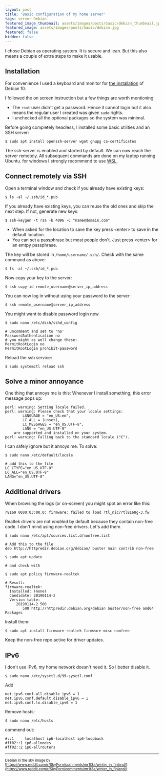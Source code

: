 ```yaml
---
layout: post
title: 'Basic configuration of my home server'
tags: server Debian
featured_image_thumbnail: assets/images/posts/basic/debian_thumbnail.jpg
featured_image: assets/images/posts/basic/debian.jpg
featured: false
hidden: false
---
```


I chose Debian as operating system. It is secure and lean. But this also means a couple of extra steps to make it usable.

<!--more-->

## Installation

For convenience I used a keyboard and monitor for [the installation](https://www.debian.org/releases/stable/installmanual) of Debian 10.

I followed the on screen instruction but a few things are worth mentioning:

- The `root` user didn't get a password. Hence it cannot login but it also means the regular user I created was given `sudo` rights.
- I unchecked all the optional packages so the system was minimal.

Before going completely headless, I installed some basic utilities and an SSH server:

```
$ sudo apt install openssh-server wget gnupg ca-certificates
```

The ssh-server is enabled and started by default. We can now reach the server remotely. All subsequent commands are done on my laptop running Ubuntu. for windows I strongly recommend to use [WSL](https://docs.microsoft.com/en-us/windows/wsl/).

## Connect remotely via SSH

Open a terminal window and check if you already have existing keys:

```
$ ls -al ~/.ssh/id_*.pub
```

If you already have existing keys, you can reuse the old ones and skip the next step. If not, generate new keys:

```
$ ssh-keygen -t rsa -b 4096 -C "name@domain.com"
```

- When asked for the location to save the key press \<enter\> to save in the default location.
- You can set a passphrase but most people don't. Just press \<enter\> for an emtpy passphrase.


The key will be stored in `/home/username/.ssh/`. Check with the same command as above:

```
$ ls -al ~/.ssh/id_*.pub
```

Now copy your key to the server:

```
$ ssh-copy-id remote_username@server_ip_address
```

You can now log in without using your password to the server:

```
$ ssh remote_username@server_ip_address
```

You might want to disable password login now.

```
$ sudo nano /etc/dssh/sshd_config

# uncomment and set to 'no'
PasswordAuthentication no
# you might as well change these:
PermitRootLogin no
PermitRootLogin prohibit-password
```

Reload the ssh service:

```
$ sudo systemctl reload ssh
```

## Solve a minor annoyance

One thing that annoys me is this:
Whenever I install something, this error message pops up:

```
perl: warning: Setting locale failed.   
perl: warning: Please check that your locale settings:   
        LANGUAGE = "en_US:en",   
        LC_ALL = (unset),   
        LC_MESSAGES = "en_US.UTF-8",   
        LANG = "en_US.UTF-8"   
    are supported and installed on your system.   
perl: warning: Falling back to the standard locale ("C").
```

I can safely ignore but it annoys me. To solve:

```
$ sudo nano /etc/default/locale

# add this to the file
LC_CTYPE="en_US.UTF-8"
LC_ALL="en_US.UTF-8"
LANG="en_US.UTF-8"
```

## Additional drivers

When browsing the logs (or on-screen) you might spot an error like this:

```
r8169 0000:03:00.0: firmware: failed to load rtl_nic/rtl8168g-3.fw
```

Realtek drivers are not *enabled* by default because they contain non-free code. I don't mind using non-free drivers. Let's add them.

```
$ sudo nano /etc/apt/sources.list.d/nonfree.list

# Add this to the file
deb http://httpredir.debian.org/debian/ buster main contrib non-free
```

```
$ sudo apt update

# and check with

$ sudo apt policy firmware-realtek

# Result:
firmware-realtek:
  Installed: (none)
  Candidate: 20190114-2
  Version table:
     20190114-2 500
        500 http://httpredir.debian.org/debian buster/non-free amd64 Packages
```

Install them:

```
$ sudo apt install firmware-realtek firmware-misc-nonfree
```

Keep the non-free repo active for driver updates.

## IPv6

I don't use IPv6, my home network doesn't need it. So I better disable it.

```
$ sude nano /etc/sysctl.d/99-sysctl.conf
```

Add

```
net.ipv6.conf.all.disable_ipv6 = 1
net.ipv6.conf.default.disable_ipv6 = 1
net.ipv6.conf.lo.disable_ipv6 = 1
```

Remove hosts:

```
$ sudo nano /etc/hosts
```

commend out:

```
#::1     localhost ip6-localhost ip6-loopback
#ff02::1 ip6-allnodes
#ff02::2 ip6-allrouters
```
---

<small>Debian in the sky image by [https://www.reddit.com/r/SkyPorn/comments/mr1t3a/winter_in_finland/](https://www.reddit.com/r/SkyPorn/comments/mr1t3a/winter_in_finland/)</small>
